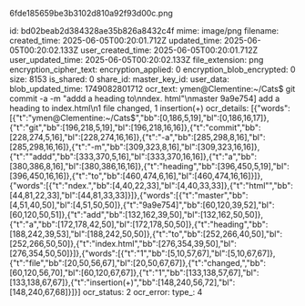 6fde185659be3b3102d810a92f93d00c.png

id: bd02beab2d384328ae35b826a8432c4f
mime: image/png
filename: 
created_time: 2025-06-05T00:20:01.712Z
updated_time: 2025-06-05T00:20:02.133Z
user_created_time: 2025-06-05T00:20:01.712Z
user_updated_time: 2025-06-05T00:20:02.133Z
file_extension: png
encryption_cipher_text: 
encryption_applied: 0
encryption_blob_encrypted: 0
size: 8153
is_shared: 0
share_id: 
master_key_id: 
user_data: 
blob_updated_time: 1749082801712
ocr_text: ymen@Clementine:~/Cats$ git commit -a -m "addd a heading to\nndex. html"\nmaster 9a9e754] add a heading to index.html\n1 file changed, 1 insertion(+)
ocr_details: [{"words":[{"t":"ymen@Clementine:~/Cats$","bb":[0,186,5,19],"bl":[0,186,16,17]},{"t":"git","bb":[196,218,5,19],"bl":[196,218,16,16]},{"t":"commit","bb":[228,274,5,16],"bl":[228,274,16,16]},{"t":"-a","bb":[285,298,8,16],"bl":[285,298,16,16]},{"t":"-m","bb":[309,323,8,16],"bl":[309,323,16,16]},{"t":"\"addd","bb":[333,370,5,16],"bl":[333,370,16,16]},{"t":"a","bb":[380,386,8,16],"bl":[380,386,16,16]},{"t":"heading","bb":[396,450,5,19],"bl":[396,450,16,16]},{"t":"to","bb":[460,474,6,16],"bl":[460,474,16,16]}]},{"words":[{"t":"ndex.","bb":[4,40,22,33],"bl":[4,40,33,33]},{"t":"html\"","bb":[44,81,22,33],"bl":[44,81,33,33]}]},{"words":[{"t":"master","bb":[4,51,40,50],"bl":[4,51,50,50]},{"t":"9a9e754]","bb":[60,120,39,52],"bl":[60,120,50,51]},{"t":"add","bb":[132,162,39,50],"bl":[132,162,50,50]},{"t":"a","bb":[172,178,42,50],"bl":[172,178,50,50]},{"t":"heading","bb":[188,242,39,53],"bl":[188,242,50,50]},{"t":"to","bb":[252,266,40,50],"bl":[252,266,50,50]},{"t":"index.html","bb":[276,354,39,50],"bl":[276,354,50,50]}]},{"words":[{"t":"1","bb":[5,10,57,67],"bl":[5,10,67,67]},{"t":"file","bb":[20,50,56,67],"bl":[20,50,67,67]},{"t":"changed,","bb":[60,120,56,70],"bl":[60,120,67,67]},{"t":"1","bb":[133,138,57,67],"bl":[133,138,67,67]},{"t":"insertion(+)","bb":[148,240,56,72],"bl":[148,240,67,68]}]}]
ocr_status: 2
ocr_error: 
type_: 4